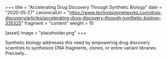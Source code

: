 +++
title = "Accelerating Drug Discovery Through Synthetic Biology"
date = "2020-05-27"
canonicalUrl = "https://www.technologynetworks.com/drug-discovery/articles/accelerating-drug-discovery-through-synthetic-biology-335325"
fragment = "content"
weight = 10

[asset]
    image = "placeholder.png"
+++

Synthetic biology addresses this need by empowering drug discovery 
scientists to synthesize DNA fragments, clones, or entire variant 
libraries. Precisely...

